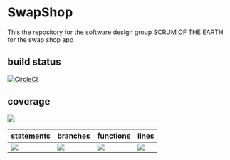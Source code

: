 # SwapShop
This the repository for the software design group SCRUM OF THE EARTH for the swap shop app

## build status 
[![CircleCI](https://dl.circleci.com/status-badge/img/gh/SCRUM-OF-THE-EARTH/SwapShop/tree/main.svg?style=svg)](https://dl.circleci.com/status-badge/redirect/gh/SCRUM-OF-THE-EARTH/SwapShop/tree/main)

## coverage
![](https://img.shields.io/badge/Coverage-88%25-83A603.svg?prefix=$coverage$)

| statements  |  branches |  functions |  lines  |
|---|---|---|---|
| ![](https://img.shields.io/badge/Coverage-94%25-83A603.svg?prefix=$statements$)  | ![](https://img.shields.io/badge/Coverage-78%25-5A7302.svg?prefix=$branches$)  | ![](https://img.shields.io/badge/Coverage-87%25-83A603.svg?prefix=$functions$) | ![](https://img.shields.io/badge/Coverage-95%25-83A603.svg?prefix=$lines$) |